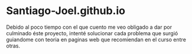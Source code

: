 # Santiago-Joel.github.io
Debido al poco tiempo con el que cuento me veo obligado a dar por culminado éste proyecto, intenté solucionar cada problema que surgió guiandome con teoria en paginas web que recomiendan en el curso entre otras.

